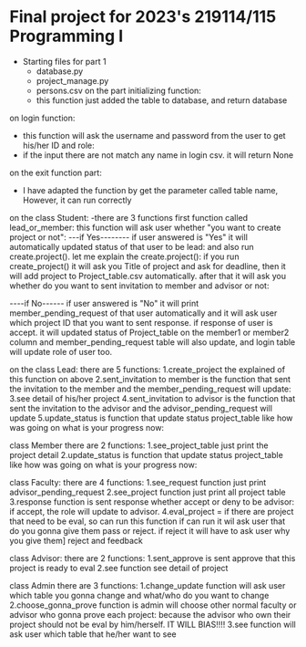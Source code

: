 # Final project for 2023's 219114/115 Programming I
* Starting files for part 1
  - database.py
  - project_manage.py
  - persons.csv
on the part initializing function:
  - this function just added the table to database, and return database

on login function:
   - this function will ask the username and password from the user to get his/her ID and role:
   - if the input there are not match any name in login csv. it will return None

on the exit function part:
  - I have adapted the function by get the parameter called table name, However, it can run correctly 


on the class Student:
 -there are 3 functions
first function called lead_or_member:
this function will ask user whether "you want to create project or not":
---if Yes--------
if user answered is "Yes" it will automatically updated status of that user to be lead:
and also run create.project(). let me explain the create.project(): 
if you run create_project() it will ask you Title of project and ask for deadline, then it will add project to Project_table.csv
automatically. after that it will ask you whether do you want to sent invitation to member and advisor or not:

----if No------
if user answered is "No" it will print member_pending_request of that user automatically and 
it will ask user which project ID that you want to sent response.
if response of user is accept. it will updated status of Project_table on the member1 or member2 column and
member_pending_request table will also update, and login table will update role of user too.


on the class Lead:
there are 5 functions:
1.create_project the explained of this function on above
2.sent_invitation to member is the function that sent the invitation to the member and the member_pending_request will update:
3.see detail of his/her project
4.sent_invitation to advisor is the function that sent the invitation to the advisor and the advisor_pending_request will update
5.update_status is function that update status project_table like how was going on what is your progress now:

class Member
there are 2 functions:
1.see_project_table just print the project detail
2.update_status is function that update status project_table like how was going on what is your progress now:


class Faculty:
there are 4 functions:
1.see_request function just print advisor_pending_request
2.see_project function just print all project table
3.response function is sent response whether accept or deny to be advisor:
if accept, the role will update to advisor.
4.eval_project = if there are project that need to be eval, so can run this function
if can run it wil ask user that do you gonna give them pass or reject. if reject it will have to ask user why you give them]
reject and feedback


class Advisor:
there are 2 functions:
1.sent_approve is sent approve that this project is ready to eval
2.see function see detail of project

class Admin
there are 3 functions:
1.change_update function will ask user which table you gonna change and what/who do you want to change
2.choose_gonna_prove function is admin will choose other normal faculty or advisor who gonna prove each project:
because the advisor who own their project should not be eval by him/herself. IT WILL BIAS!!!!
3.see function will ask user which table that he/her want to see




